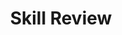 ---
title: Skill Review

source:
- title: Common Core Basics
  subject: Social Studies
  chapter: 5
  toc_type: Lesson Review
  toc_number: 5.5
  pages: 208 - 213

questions:
  - number: 1
    text: >
      When you compare and contrast the features of monopoly and competition, what do you discover?
    choice:
      - option: A
        text: They both promote innovation.
      - option: B
        text: They are each the sole supplier of certain goods or services.
      - option: C
        text: They are both driven by consumer demand.
      - option: D
        text: They are the opposite of each other.
    answer:
      - option: 
        text: 
  - number: 2
    text: >
      What is the relationship between consumer demand and prices?
    choice:
      - option: A
        text: When consumer demand decreases, prices increase.
      - option: B
        text: When consumer demand decreases, innovation may increase.
      - option: C
        text: When consumer demand increases, prices may increase.
      - option: D
        text: When the government steps in to control prices, consumer demand decreases.
    answer:
      - option: 
        text: 
  - number: 3
    text: >
      During the early days of AT&T, which of the following was a barrier to companies that wanted to enter the telephone industry?
    choice:
      - option: A
        text: There were thousands of independent telephone companies.
      - option: B
        text: Alexander Graham Bell had the patent to produce the telephone.
      - option: C
        text: A lawsuit challenged AT&T's monopoly. 
      - option: D
        text: The invention of the Internet meant that much of AT&T's network was used to transmit data.
    answer:
      - option: 
        text: 
  - number: 4
    text: >
      Write a description of a service you would like to provide in your community. Tell how you could make your service better than what is offered now, and explain why there would be a demand for the service.
    choice:
      - option: blank
    answer:
      - text: 
        
layout: cc_review
---